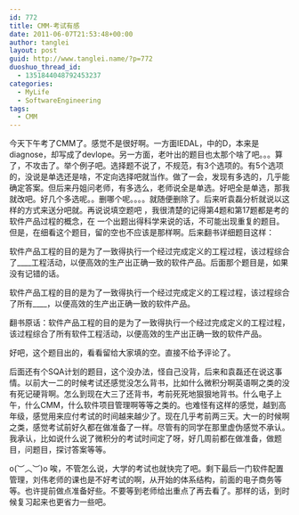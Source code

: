 ```yaml
---
id: 772
title: CMM-考试有感
date: 2011-06-07T21:53:48+00:00
author: tanglei
layout: post
guid: http://www.tanglei.name/?p=772
duoshuo_thread_id:
  - 1351844048792453237
categories:
  - MyLife
  - SoftwareEngineering
tags:
  - CMM
---
```

今天下午考了CMM了。感觉不是很好啊。一方面IEDAL，中的D，本来是diagnose，却写成了devlope。另一方面，老叶出的题目也太那个啥了吧。。。算了，不攻击了。举个例子吧。选择题不说了，不规范，有3个选项的。有5个选项的，没说是单选还是啥，不定向选择吧就当作。做了一会，发现有多选的，几乎能确定答案。但后来丹姐问老师，有多选么，老师说全是单选。好吧全是单选，那我就改吧。好几个多选呢。。删哪个呢。。。。就随便删除了。后来听袁磊分析就说以这样的方式来送分吧就。再说说填空题吧 ，我很清楚的记得第4题和第17题都是考的软件产品过程的概念，在 一个出题出得科学来说的话，不可能出现重复的题目。但是，在细看这个题目，留的空也不应该是那样啊。后来翻书详细题目这样：

软件产品工程的目的是为了一致得执行一个经过完成定义的工程过程，该过程综合了\____工程活动，以便高效的生产出正确一致的软件产品。后面那个题目是，如果没有记错的话。

软件产品工程的目的是为了一致得执行一个经过完成定义的工程过程，该过程综合了所有\____，以便高效的生产出正确一致的软件产品。

翻书原话：软件产品工程的目的是为了一致得执行一个经过完成定义的工程过程，该过程综合了所有软件工程活动，以便高效的生产出正确一致的软件产品。

好吧，这个题目出的，看看留给大家填的空。直接不给予评论了。

后面还有个SQA计划的题目，这个没办法，怪自己没背，后来和袁磊还在说这事情。以前大一二的时候考试还感觉没怎么背书，比如什么微积分啊英语啊之类的没有死记硬背啊。怎么到现在大三了还背书，考前死死地狠狠地背书。什么电子上午，什么CMM，什么软件项目管理啊等等之类的。也难怪有这样的感觉，越到高年级，感觉用来应付考试的时间越来越少了。现在几乎考前两三天。大一的时候啊之类，感觉考试前好久都在做准备了一样。尽管有的同学在那里虚伪感觉不承认。我承认，比如说什么说了微积分的考试时间定了呀，好几周前都在做准备，做题目，问题目，探讨答案等等。

o(︶︿︶)o 唉，不管怎么说，大学的考试也就快完了吧。剩下最后一门软件配置管理，刘伟老师的课也是不好考试的啊，从开始的体系结构，前面的电子商务等等。也许提前做点准备好些。不要等到老师给出重点了再去看了。那样的话，到时候复习起来也更省力一些吧。
